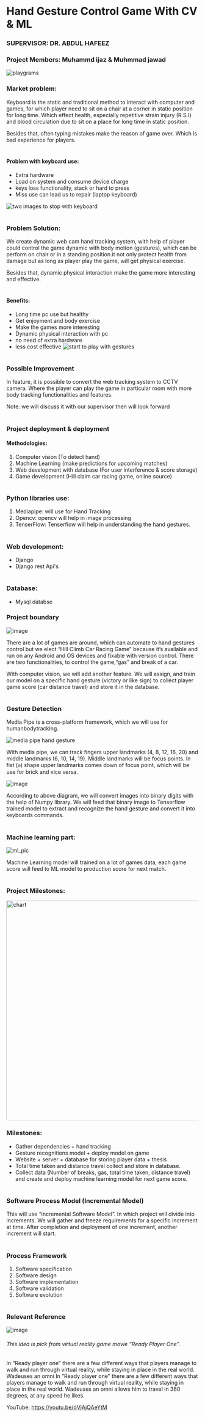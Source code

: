 # Hand Gesture Control Game With CV & ML

### SUPERVISOR: DR. ABDUL HAFEEZ
### Project Members: Muhammd ijaz & Muhmmad jawad

![playgrams](https://user-images.githubusercontent.com/75518471/145896420-9a24c762-00e8-4e45-930a-6498000ce316.jpg)


### Market problem:
Keyboard is the static and traditional method to interact with computer and games, for which player need to sit on a chair at a corner in static position for long time. Which effect health, especially repetitive strain injury (R.S.I) and blood circulation due to sit on a place
for long time in static position.

Besides that, often typing mistakes make the reason of game over. Which is bad experience for players.
#

#### Problem with keyboard use:
- Extra hardware
- Load on system and consume device charge
- keys loss functionality, stack or hard to press
- Miss use can lead us to repair (laptop keyboard)

![two images to stop with keyboard](https://user-images.githubusercontent.com/75518471/145939296-9791f9ba-4b1f-40be-8dea-ec7713f8dada.jpg)


#
### Problem Solution:
We create dynamic web cam hand tracking system, with help of player could control the game dynamic with body motion (gestures), which can be perform on chair or in a standing position.it not only protect health from damage but as long as player play the game, will get physical exercise.

Besides that, dynamic physical interaction make the game more interesting and effective.
#

#### Benefits:
- Long time pc use but healthy
- Get enjoyment and body exercise
- Make the games more interesting
- Dynamic physical interaction with pc
- no need of extra hardware
- less cost effective
![start to play with gestures](https://user-images.githubusercontent.com/75518471/145939338-8fa1ed87-2334-46e1-a2e9-aea43a8756b3.png)


#

### Possible Improvement
In feature, it is possible to convert the web tracking system to CCTV camera.
Where the player can play the game in particular room with more body tracking
functionalities and features.

Note: we will discuss it with our supervisor then will look forward
#

### Project deployment & deployment
#### Methodologies:
1. Computer vision (To detect hand)
2. Machine Learning (make predictions for upcoming matches)
3. Web development with database (For user interference & score storage)
4. Game development (Hill claim car racing game, online source)
#

### Python libraries use:
1. Mediapipe: will use for Hand Tracking
2. Opencv: opencv will help in image processing
3. TenserFlow: Tenserflow will help in understanding the hand gestures.
#

### Web development:
- Django
- Django rest Api's
#

### Database:
- Mysql databse

### Project boundary

![image](https://user-images.githubusercontent.com/75518471/145896064-f3e44bcf-e460-49b9-9555-7a8400d2a31b.png)

There are a lot of games are around, which can automate to hand gestures control but we elect “Hill Climb Car Racing Game” because it’s available and run on any Android and OS devices and fixable with version control. There are two functionalities, to control the game,“gas” and break of a car.

With computer vision, we will add another feature. We will assign, and train our model on a specific hand gesture (victory or like sign) to collect player game score (car distance travel) and store it in the database.
#

### Gesture Detection

Media Pipe is a cross-platform framework, which we will use for humanbodytracking.

![media pipe hand gesture](https://user-images.githubusercontent.com/75518471/145894618-f1b3ce57-ba71-4d3d-acd2-df79b9430252.png)


With media pipe, we can track fingers upper landmarks (4, 8, 12, 16,
20) and middle landmarks (6, 10, 14, 19). Middle landmarks will be
focus points. In fist (✊) shape upper landmarks comes down of focus
point, which will be use for brick and vice versa.

![image](https://user-images.githubusercontent.com/75518471/145895060-a6b05eff-3640-4395-832d-b107642f51e2.png)

According to above diagram, we will convert images into binary digits with the help of Numpy library. We will feed that binary image to Tenserflow trained model to extract and recognize the hand gesture and convert it into keyboards commands.
#

### Machine learning part:
![ml_pic](https://user-images.githubusercontent.com/75518471/145895785-a0c2e6c2-9f79-488a-888a-9c5630bdf056.png)


Machine Learning model will trained on a lot of games data, each game score
will feed to ML model to production score for next match.
#

### Project Milestones:
<img width="576" alt="chart" src="https://user-images.githubusercontent.com/75518471/145895511-a73cdb36-e801-4f7d-bf97-67b98116b6cf.png">

### Milestones:
-  Gather dependencies + hand tracking
-  Gesture recognitions model + deploy model on game
-  Website + server + database for storing player data + thesis
-  Total time taken and distance travel collect and store in database.
-  Collect data (Number of breaks, gas, total time taken, distance travel) and create and deploy machine learning model for next game score.
#

### Software Process Model (Incremental Model)
This will use “incremental Software Model”. In which project will divide into
increments. We will gather and freeze requirements for a specific increment
at time. After completion and deployment of one increment, another
increment will start.
#

### Process Framework
1. Software specification
2. Software design
3. Software implementation
4. Software validation
5. Software evolution
#

### Relevant Reference
![image](https://user-images.githubusercontent.com/75518471/145895579-fa69c8ce-9e71-413d-8e5d-8b14342cfdc8.png)

###### This idea is pick from virtual reality game movie “Ready Player One”.
In “Ready player one” there are a few different ways that players manage to walk and run through virtual reality, while staying in place in the real world. Wadeuses an omni In “Ready player one” there are a few different ways that players manage to walk and run through virtual reality, while staying in place in the real world. Wadeuses an omni allows him to travel in 360 degrees, at any speed he likes.

YouTube: https://youtu.be/dVjAjQAeYtM
